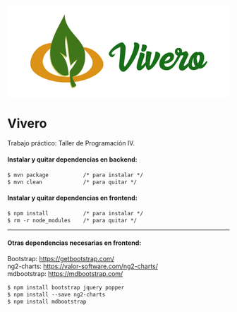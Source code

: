 <p align="center">
  <img src="https://github.com/dardonosti/vivero/blob/master/logo_vivero.png">
</p>

# Vivero

Trabajo práctico: Taller de Programación IV.

#### Instalar y quitar dependencias en backend:

```
$ mvn package           /* para instalar */
$ mvn clean             /* para quitar */
```

#### Instalar y quitar dependencias en frontend:

```
$ npm install           /* para instalar */
$ rm -r node_modules    /* para quitar */
```

------

#### Otras dependencias necesarias en frontend:

Bootstrap: https://getbootstrap.com/  
ng2-charts: https://valor-software.com/ng2-charts/  
mdbootstrap: https://mdbootstrap.com/

```
$ npm install bootstrap jquery popper  
$ npm install --save ng2-charts  
$ npm install mdbootstrap
```

